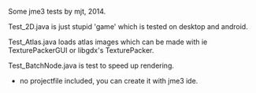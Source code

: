 Some jme3 tests by mjt, 2014.

Test_2D.java is just stupid 'game' which is tested on desktop and android.

Test_Atlas.java loads atlas images which can be made 
with ie  TexturePackerGUI or libgdx's TexturePacker.

Test_BatchNode.java is test to speed up rendering.


* no projectfile included, you can create it with jme3 ide.

